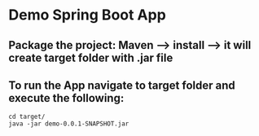 # Demo Spring Boot App
## Package the project: Maven --> install --> it will create target folder with .jar file 
## To run the App navigate to target folder and execute the following:
```console
cd target/
java -jar demo-0.0.1-SNAPSHOT.jar
```
